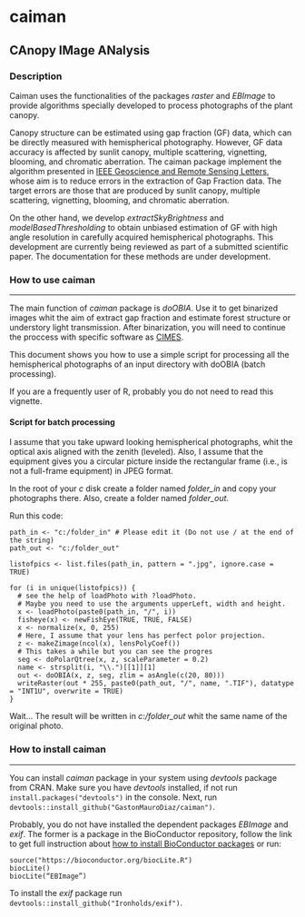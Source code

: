 
<!-- README.md is generated from README.Rmd. Please edit that file -->
caiman
======

CAnopy IMage ANalysis
---------------------

### Description

Caiman uses the functionalities of the packages *raster* and *EBImage* to provide algorithms specially developed to process photographs of the plant canopy.

Canopy structure can be estimated using gap fraction (GF) data, which can be directly measured with hemispherical photography. However, GF data accuracy is affected by sunlit canopy, multiple scattering, vignetting, blooming, and chromatic aberration. The caiman package implement the algorithm presented in [IEEE Geoscience and Remote Sensing Letters](http://ieeexplore.ieee.org/xpl/articleDetails.jsp?arnumber=7103294), whose aim is to reduce errors in the extraction of Gap Fraction data. The target errors are those that are produced by sunlit canopy, multiple scattering, vignetting, blooming, and chromatic aberration.

On the other hand, we develop *extractSkyBrightness* and *modelBasedThresholding* to obtain unbiased estimation of GF with high angle resolution in carefully acquired hemispherical photographs. This development are currently being reviewed as part of a submitted scientific paper. The documentation for these methods are under development.

### How to use caiman

------------------------------------------------------------------------

The main function of *caiman* package is *doOBIA*. Use it to get binarized images whit the aim of extract gap fraction and estimate forest structure or understory light transmission. After binarization, you will need to continue the proccess with specific software as [CIMES](http://jmnw.free.fr/).

This document shows you how to use a simple script for processing all the hemispherical photographs of an input directory with doOBIA (batch processing).

If you are a frequently user of R, probably you do not need to read this vignette.

#### Script for batch processing

I assume that you take upward looking hemispherical photographs, whit the optical axis aligned with the zenith (leveled). Also, I assume that the equipment gives you a circular picture inside the rectangular frame (i.e., is not a full-frame equipment) in JPEG format.

In the root of your *c* disk create a folder named *folder\_in* and copy your photographs there. Also, create a folder named *folder\_out*.

Run this code:

    path_in <- "c:/folder_in" # Please edit it (Do not use / at the end of the string)
    path_out <- "c:/folder_out"

    listofpics <- list.files(path_in, pattern = ".jpg", ignore.case = TRUE)

    for (i in unique(listofpics)) {
      # see the help of loadPhoto with ?loadPhoto. 
      # Maybe you need to use the arguments upperLeft, width and height.
      x <- loadPhoto(paste0(path_in, "/", i))
      fisheye(x) <- newFishEye(TRUE, TRUE, FALSE)
      x <- normalize(x, 0, 255)
      # Here, I assume that your lens has perfect polor projection.
      z <- makeZimage(ncol(x), lensPolyCoef())
      # This takes a while but you can see the progres
      seg <- doPolarQtree(x, z, scaleParameter = 0.2)
      name <- strsplit(i, "\\.")[[1]][1]
      out <- doOBIA(x, z, seg, zlim = asAngle(c(20, 80)))
      writeRaster(out * 255, paste0(path_out, "/", name, ".TIF"), datatype = "INT1U", overwrite = TRUE)
    }

Wait… The result will be written in *c:/folder\_out* whit the same name of the original photo.

### How to install caiman

------------------------------------------------------------------------

You can install *caiman* package in your system using *devtools* package from CRAN. Make sure you have *devtools* installed, if not run `install.packages("devtools")` in the console. Next, run `devtools::install_github("GastonMauroDiaz/caiman")`.

Probably, you do not have installed the dependent packages *EBImage* and *exif*. The former is a package in the BioConductor repository, follow the link to get full instruction about [how to install BioConductor packages](https://www.bioconductor.org/install/#install-bioconductor-packages) or run:

    source("https://bioconductor.org/biocLite.R")
    biocLite()
    biocLite(“EBImage”)

To install the *exif* package run `devtools::install_github("Ironholds/exif")`.

